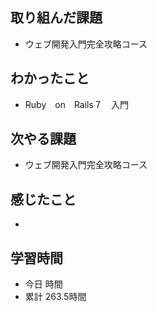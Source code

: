 ## 取り組んだ課題
- ウェブ開発入門完全攻略コース
## わかったこと
- Ruby　on　Rails７　入門
## 次やる課題
- ウェブ開発入門完全攻略コース
## 感じたこと
- 
## 学習時間
- 今日 時間
- 累計 263.5時間
